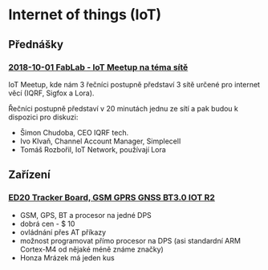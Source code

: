 # Internet of things (IoT)

## Přednášky

### [2018-10-01 FabLab - IoT Meetup na téma sítě](https://www.youtube.com/watch?v=VBjhFewXgoY&t=1384s)   
IoT Meetup, kde nám 3 řečníci postupně představí 3 sítě určené pro internet věcí (IQRF, Sigfox a Lora).

Řečníci postupně představí v 20 minutách jednu ze sítí a pak budou k dispozici pro diskuzi:   
- Šimon Chudoba, CEO IQRF tech.   
- Ivo Klvaň, Channel Account Manager, Simplecell   
- Tomáš Rozbořil, IoT Network, používají Lora   

## Zařízení

### [ED20 Tracker Board, GSM GPRS GNSS BT3.0 IOT R2](https://www.electrodragon.com/product/ed20-tracker-board-gsm-gprs-gnss-iot/)

- GSM, GPS, BT a procesor na jedné DPS
- dobrá cen - $ 10 
- ovládnání přes AT příkazy
- možnost programovat přímo procesor na DPS (asi standardní ARM Cortex-M4 od nějaké méně známe značky)
- Honza Mrázek má jeden kus

